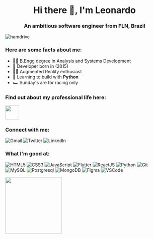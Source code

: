 <h1 align="center">Hi there 👋, I'm Leonardo</h1>
<h3 align="center">An ambitious software engineer from FLN, Brazil</h3>

<p align="left"> <img src="https://komarev.com/ghpvc/?username=leonardomteixeira&label=Profile%20views&color=0e75b6&style=flat" alt="hamdrive" /> </p>

<h3>Here are some facts about me:</h3>

- 👩‍🎓 B.Engg degree in Analysis and Systems Development
- 🧠 Developer born in (2015)
- 👩‍💻 Augmented Reality enthusiast
- 🌱 Learning to build with **Python**
- 🏎 Sunday's are for racing only

<h3>Find out about my professional life here:</h3>
<a href="https://www.instagram.com/o_machads/"><img height=44 src="https://upload.wikimedia.org/wikipedia/commons/thumb/a/a5/Instagram_icon.png/768px-Instagram_icon.png"/></a>

<h3 align="left">Connect with me:</h3>
<a href="mailto:lema.machado.teixeira@gmail.com"><img src="https://img.shields.io/badge/Gmail-D14836?style=for-the-badge&logo=gmail&logoColor=white" alt="Gmail" align="left"/></a> 
<a href="https://twitter.com/lema_dev"><img src="https://img.shields.io/badge/X-000?style=for-the-badge&logo=x" alt="Twitter"  align="left"/></a>
<a href="https://www.linkedin.com/in/leonardo-machado-933b7716a/"><img src="https://img.shields.io/badge/LinkedIn-0077B5?style=for-the-badge&logo=linkedin&logoColor=white" alt="LinkedIn" align="left"/></a>

<br />

<h3 align="left">What I'm good at:</h3>
<p>
<img src="https://img.shields.io/badge/HTML5-E34F26?style=for-the-badge&logo=html5&logoColor=white" alt="HTML5" />
<img src="https://img.shields.io/badge/CSS3-1572B6?style=for-the-badge&logo=css3&logoColor=white" alt="CSS3" />
<img src="https://img.shields.io/badge/JavaScript-F7DF1E?style=for-the-badge&logo=javascript&logoColor=black" alt="JavaScript" />
<img src="https://img.shields.io/badge/Flutter-02569B?style=for-the-badge&logo=flutter&logoColor=white" alt="Flutter" />
<img src="https://img.shields.io/badge/React-20232A?style=for-the-badge&logo=react&logoColor=61DAFB" alt="ReactJS" />
<img src="https://img.shields.io/badge/Python-3776AB?style=for-the-badge&logo=python&logoColor=white" alt="Python" />
<img src="https://img.shields.io/badge/Git-F05032?style=for-the-badge&logo=git&logoColor=white" alt="Git" /> 
<img src="https://img.shields.io/badge/MySQL-00000F?style=for-the-badge&logo=mysql&logoColor=white" alt="MySQL" /> 
<img src="https://img.shields.io/badge/PostgreSQL-000?style=for-the-badge&logo=postgresql" alt="Postgresql" /> 
<img src="https://img.shields.io/badge/MongoDB-%234ea94b.svg?style=for-the-badge&logo=mongodb&logoColor=white" alt="MongoDB" /> 
<img src="https://img.shields.io/badge/Figma-696969?style=for-the-badge&logo=figma&logoColor=figma" alt="Figma" /> 
<img src="https://img.shields.io/badge/Visual_Studio_Code-0078D4?style=for-the-badge&logo=visual%20studio%20code&logoColor=white" alt="VSCode" />
</p>

<a href="https://github.com/leonardomteixeira">
  <img height="180em" src="https://github-readme-stats.vercel.app/api?username=leonardomteixeira&theme=midnight-purple&show_icons=true" />
</a>

